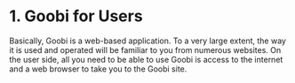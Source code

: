 # 1. Goobi for Users

Basically, Goobi is a web-based application. To a very large extent, the way it is used and operated will be familiar to you from numerous websites. On the user side, all you need to be able to use Goobi is access to the internet and a web browser to take you to the Goobi site.

